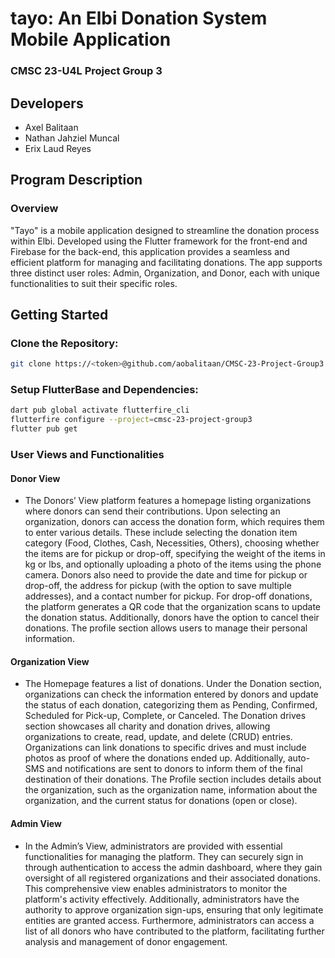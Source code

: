 # tayo: An Elbi Donation System Mobile Application
### CMSC 23-U4L Project Group 3

## Developers
- Axel Balitaan
- Nathan Jahziel Muncal
- Erix Laud Reyes

## Program Description

### Overview
"Tayo" is a mobile application designed to streamline the donation process within Elbi. Developed using the Flutter framework for the front-end and Firebase for the back-end, this application provides a seamless and efficient platform for managing and facilitating donations. The app supports three distinct user roles: Admin, Organization, and Donor, each with unique functionalities to suit their specific roles.

## Getting Started

### Clone the Repository:
```bash
git clone https://<token>@github.com/aobalitaan/CMSC-23-Project-Group3.git
```

### Setup FlutterBase and Dependencies:
```bash
dart pub global activate flutterfire_cli
flutterfire configure --project=cmsc-23-project-group3
flutter pub get
```

### User Views and Functionalities

#### Donor View
- The Donors’ View platform features a homepage listing organizations where donors can send their contributions. Upon selecting an organization, donors can access the donation form, which requires them to enter various details. These include selecting the donation item category (Food, Clothes, Cash, Necessities, Others), choosing whether the items are for pickup or drop-off, specifying the weight of the items in kg or lbs, and optionally uploading a photo of the items using the phone camera. Donors also need to provide the date and time for pickup or drop-off, the address for pickup (with the option to save multiple addresses), and a contact number for pickup. For drop-off donations, the platform generates a QR code that the organization scans to update the donation status. Additionally, donors have the option to cancel their donations. The profile section allows users to manage their personal information.

#### Organization View
- The Homepage features a list of donations. Under the Donation section, organizations can check the information entered by donors and update the status of each donation, categorizing them as Pending, Confirmed, Scheduled for Pick-up, Complete, or Canceled. The Donation drives section showcases all charity and donation drives, allowing organizations to create, read, update, and delete (CRUD) entries. Organizations can link donations to specific drives and must include photos as proof of where the donations ended up. Additionally, auto-SMS and notifications are sent to donors to inform them of the final destination of their donations. The Profile section includes details about the organization, such as the organization name, information about the organization, and the current status for donations (open or close).

#### Admin View
- In the Admin’s View, administrators are provided with essential functionalities for managing the platform. They can securely sign in through authentication to access the admin dashboard, where they gain oversight of all registered organizations and their associated donations. This comprehensive view enables administrators to monitor the platform's activity effectively. Additionally, administrators have the authority to approve organization sign-ups, ensuring that only legitimate entities are granted access. Furthermore, administrators can access a list of all donors who have contributed to the platform, facilitating further analysis and management of donor engagement.

